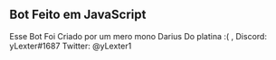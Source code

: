 ## Bot Feito em JavaScript

Esse Bot Foi Criado por um mero mono Darius Do platina :( , 
Discord: yLexter#1687
Twitter: @yLexter1

